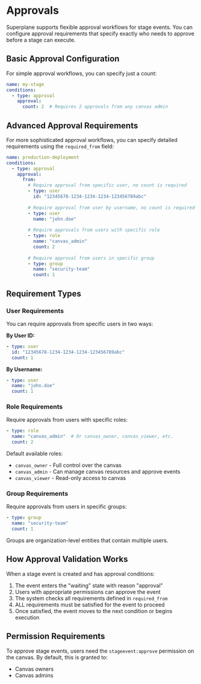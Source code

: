 # Approvals

Superplane supports flexible approval workflows for stage events. You can configure approval requirements that specify exactly who needs to approve before a stage can execute.

## Basic Approval Configuration

For simple approval workflows, you can specify just a count:

```yaml
name: my-stage
conditions:
  - type: approval
    approval:
      count: 2  # Requires 2 approvals from any canvas admin
```

## Advanced Approval Requirements

For more sophisticated approval workflows, you can specify detailed requirements using the `required_from` field:

```yaml
name: production-deployment
conditions:
  - type: approval
    approval:
      from:
        # Require approval from specific user, no count is required
        - type: user
          id: "12345678-1234-1234-1234-123456789abc"
        
        # Require approval from user by username, no count is required
        - type: user
          name: "john.doe"
          
        # Require approvals from users with specific role
        - type: role
          name: "canvas_admin"
          count: 2
          
        # Require approval from users in specific group
        - type: group
          name: "security-team"
          count: 1
```

## Requirement Types

### User Requirements

You can require approvals from specific users in two ways:

**By User ID:**
```yaml
- type: user
  id: "12345678-1234-1234-1234-123456789abc"
  count: 1
```

**By Username:**
```yaml
- type: user
  name: "john.doe"
  count: 1
```

### Role Requirements

Require approvals from users with specific roles:

```yaml
- type: role
  name: "canvas_admin"  # Or canvas_owner, canvas_viewer, etc.
  count: 2
```

Default available roles:
- `canvas_owner` - Full control over the canvas
- `canvas_admin` - Can manage canvas resources and approve events
- `canvas_viewer` - Read-only access to canvas

### Group Requirements

Require approvals from users in specific groups:

```yaml
- type: group
  name: "security-team"
  count: 1
```

Groups are organization-level entities that contain multiple users.

## How Approval Validation Works

When a stage event is created and has approval conditions:

1. The event enters the "waiting" state with reason "approval"
2. Users with appropriate permissions can approve the event
3. The system checks all requirements defined in `required_from`
4. ALL requirements must be satisfied for the event to proceed
5. Once satisfied, the event moves to the next condition or begins execution

## Permission Requirements

To approve stage events, users need the `stageevent:approve` permission on the canvas. By default, this is granted to:
- Canvas owners
- Canvas admins